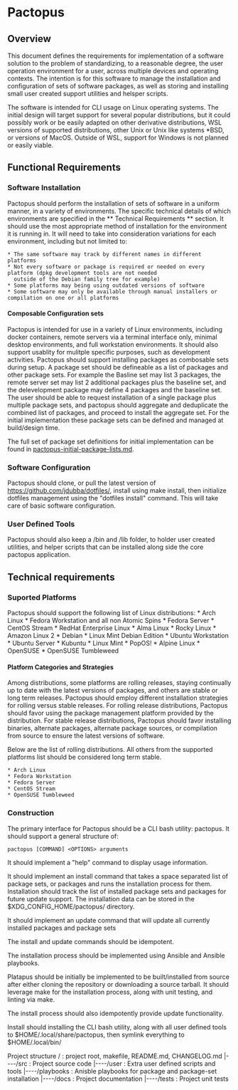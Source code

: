 # Pactopus

## Overview
This document defines the requirements for implementation of a software solution to the problem of standardizing, to a
reasonable degree, the user operation environment for a user, across multiple devices and operating contexts.
The intention is for this software to manage the installation and configuration of sets of software packages, 
as well as storing and installing small user created support utilities and helsper scripts.

The software is intended for CLI usage on Linux operating systems.  The initial design will target support for several
popular distributions, but it could possibly work or be easily adapted on other derivative distributions, WSL versions
of supported distributions, other Unix or Unix like systems *BSD, or versions of MacOS.  Outside of WSL, support for
Windows is not planned or easily viable.

## Functional Requirements

### Software Installation
Pactopus should perform the installation of sets of software in a uniform manner, in a variety of environments.  The
specific technical details of which environments are specified in the ** Technical Requirements ** section.  It should
use the most appropriate method of installation for the environment it is running in.  It will need to take into 
consideration variations for each environment, including but not limited to:

    * The same software may track by different names in different platforms
    * Not every software or package is required or needed on every platform (dpkg development tools are not needed
      outside of the Debian family tree for example)
    * Some platforms may being using outdated versions of software
    * Some software may only be available through manual installers or compilation on one or all platforms

#### Composable Configuration sets
Pactopus is intended for use in a variety of Linux environments, including docker containers, remote servers via
a terminal interface only, minimal desktop environments, and full workstation environments.   It should also
support usablity for mulitple specific purposes, such as development activities.  Pactopus should support installing
packages as combosable sets during setup.  A package set should be defineable as a list of packages and other package
sets.  For example the Basline set may list 3 packages, the remote server set may list 2 additional packages plus the
baseline set, and the delevelopment package may define 4 packages and the baseline set.   The user should be able to 
request installation of a single package plus multiple package sets, and pactopus should aggregate and deduplicate the
combined list of packages, and proceed to install the aggregate set.  For the initial implementation these package sets
can be defined and managed at build/design time. 

The full set of package set definitions for initial implementation can be found in
[pactopus-initial-package-lists.md](pactopus-initial-package-lists.md).

### Software Configuration
Pactopus should clone, or pull the latest version of https://github.com/jdubba/dotfiles/, install using make install,
then initialize dotfiles management using the "dotfiles install" command.  This will take care of basic software
configuration.

### User Defined Tools
Pactopus should also keep a /bin and /lib folder, to holder user created utilities, and helper scripts that can be
installed along side the core pactopus application.

## Technical requirements

### Suported Platforms
Pactopus should support the following list of Linux distributions:
    * Arch Linux
    * Fedora Workstation and all non Atomic Spins
    * Fedora Server
    * CentOS Stream
    * RedHat Enterprise Linux
    * Alma Linux
    * Rocky Linux
    * Amazon Linux 2
    * Debian
    * Linux Mint Debian Edition
    * Ubuntu Workstation
    * Ubuntu Server 
    * Kubuntu
    * Linux Mint
    * PopOS!
    * Alpine Linux
    * OpenSUSE
    * OpenSUSE Tumbleweed

#### Platform Categories and Strategies
Among distributions, some platforms are rolling releases, staying continually up to date with the latest versions
of packages, and others are stable or long term releases.  Pactopus should employ different installation strategies
for rolling versus stable releases.  For rolling release distributions, Pactopus should favor using the package 
management platform provided by the distribution.  For stable release distributions, Pactopus should favor installing
binaries, alternate packages, alternate package sources, or compilation from source to ensure the latest versions
of software.

Below are the list of rolling distributions.  All others from the supported platforms list should be considered
long term stable.

    * Arch Linux
    * Fedora Workstation
    * Fedora Server
    * CentOS Stream
    * OpenSUSE Tumbleweed

### Construction
The primary interface for Pactopus should be a CLI bash utility: pactopus.  It should support a general structure of:

    pactopus [COMMAND] <OPTIONS> arguments

It should implement a "help" command to display usage information.

It should implement an install command that takes a space separated list of package sets, or packages and runs the 
installation process for them.  Installation should track the list of installed package sets and packages for
future update support.  The installation data can be stored in the $XDG_CONFIG_HOME/pactopus/ directory.

It should implement an update command that will update all currently installed packages and package sets

The install and update commands should be idempotent.

The installation process should be implemented using Ansible and Ansible playbooks.

Platapus should be initially be implemented to be built/installed from source after either cloning the repository
or downloading a source tarball.  It should leverage make for the installation process, along with unit testing, 
and linting via make.

The install process should also idempotently provide update functionality.

Install should installing the CLI bash utility, along with all user defined tools to $HOME/.local/share/pactopus, then
symlink everything to $HOME/.local/bin/

Project structure
/                          : project root, makefile, README.md, CHANGELOG.md
|----/src                  : Project source code
      |----/user           : Extra user defined scripts and tools
      |----/playbooks      : Anisble playbooks for package and package-set installation
|----/docs                 : Project documentation
|----/tests                : Project unit tests
